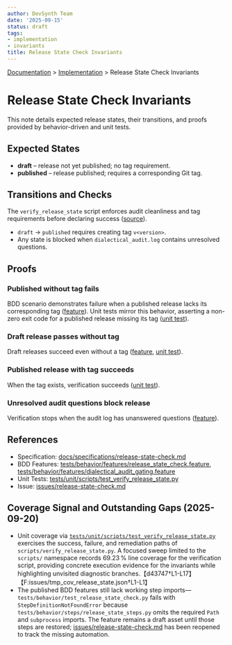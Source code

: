 ```yaml
---
author: DevSynth Team
date: '2025-09-15'
status: draft
tags:
- implementation
- invariants
title: Release State Check Invariants
---
```

<div class="breadcrumbs">
<a href="../index.md">Documentation</a> &gt; <a href="index.md">Implementation</a> &gt; Release State Check Invariants
</div>

# Release State Check Invariants

This note details expected release states, their transitions, and proofs provided
by behavior-driven and unit tests.

## Expected States

- **draft** – release not yet published; no tag requirement.
- **published** – release published; requires a corresponding Git tag.

## Transitions and Checks

The `verify_release_state` script enforces audit cleanliness and tag
requirements before declaring success ([source](../../scripts/verify_release_state.py)).

- `draft` → `published` requires creating tag `v<version>`.
- Any state is blocked when `dialectical_audit.log` contains unresolved
  questions.

## Proofs

### Published without tag fails

BDD scenario demonstrates failure when a published release lacks its
corresponding tag ([feature](../../tests/behavior/features/release_state_check.feature)).
Unit tests mirror this behavior, asserting a non-zero exit code for a published
release missing its tag ([unit test](../../tests/unit/scripts/test_verify_release_state.py#L69-L76)).

### Draft release passes without tag

Draft releases succeed even without a tag ([feature](../../tests/behavior/features/release_state_check.feature#L11-L14), [unit test](../../tests/unit/scripts/test_verify_release_state.py#L59-L66)).

### Published release with tag succeeds

When the tag exists, verification succeeds ([unit test](../../tests/unit/scripts/test_verify_release_state.py#L79-L88)).

### Unresolved audit questions block release

Verification stops when the audit log has unanswered questions ([feature](../../tests/behavior/features/dialectical_audit_gating.feature#L6-L9)).

## References

- Specification: [docs/specifications/release-state-check.md](../specifications/release-state-check.md)
- BDD Features: [tests/behavior/features/release_state_check.feature](../../tests/behavior/features/release_state_check.feature), [tests/behavior/features/dialectical_audit_gating.feature](../../tests/behavior/features/dialectical_audit_gating.feature)
- Unit Tests: [tests/unit/scripts/test_verify_release_state.py](../../tests/unit/scripts/test_verify_release_state.py)
- Issue: [issues/release-state-check.md](../../issues/release-state-check.md)

## Coverage Signal and Outstanding Gaps (2025-09-20)

- Unit coverage via [`tests/unit/scripts/test_verify_release_state.py`](../../tests/unit/scripts/test_verify_release_state.py) exercises the success, failure, and remediation paths of `scripts/verify_release_state.py`. A focused sweep limited to the `scripts/` namespace records 69.23 % line coverage for the verification script, providing concrete execution evidence for the invariants while highlighting unvisited diagnostic branches.【d43747†L1-L17】【F:issues/tmp_cov_release_state.json†L1-L1】
- The published BDD features still lack working step imports—`tests/behavior/test_release_state_check.py` fails with `StepDefinitionNotFoundError` because `tests/behavior/steps/release_state_steps.py` omits the required `Path` and `subprocess` imports. The feature remains a draft asset until those steps are restored; [issues/release-state-check.md](../../issues/release-state-check.md) has been reopened to track the missing automation.
